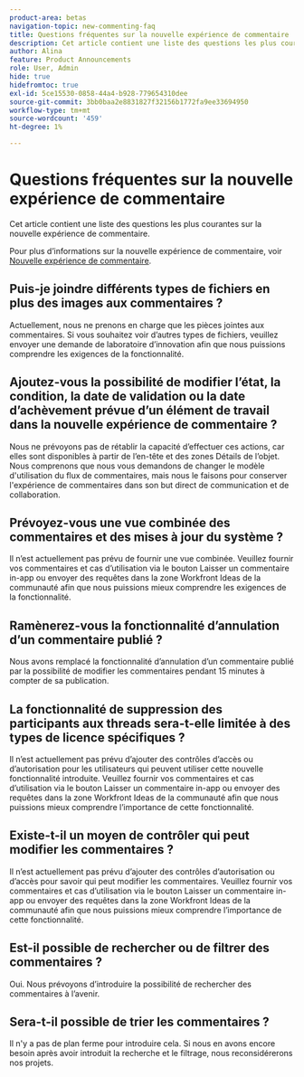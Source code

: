 ```yaml
---
product-area: betas
navigation-topic: new-commenting-faq
title: Questions fréquentes sur la nouvelle expérience de commentaire
description: Cet article contient une liste des questions les plus courantes sur la nouvelle expérience de commentaire.
author: Alina
feature: Product Announcements
role: User, Admin
hide: true
hidefromtoc: true
exl-id: 5ce15530-0858-44a4-b928-779654310dee
source-git-commit: 3bb0baa2e8831827f32156b1772fa9ee33694950
workflow-type: tm+mt
source-wordcount: '459'
ht-degree: 1%

---
```


# Questions fréquentes sur la nouvelle expérience de commentaire

Cet article contient une liste des questions les plus courantes sur la nouvelle expérience de commentaire.

Pour plus d’informations sur la nouvelle expérience de commentaire, voir [Nouvelle expérience de commentaire](../../betas/new-commenting-experience-beta/unified-commenting-experience.md).

## Puis-je joindre différents types de fichiers en plus des images aux commentaires ?

Actuellement, nous ne prenons en charge que les pièces jointes aux commentaires. Si vous souhaitez voir d’autres types de fichiers, veuillez envoyer une demande de laboratoire d’innovation afin que nous puissions comprendre les exigences de la fonctionnalité.

## Ajoutez-vous la possibilité de modifier l’état, la condition, la date de validation ou la date d’achèvement prévue d’un élément de travail dans la nouvelle expérience de commentaire ?

Nous ne prévoyons pas de rétablir la capacité d’effectuer ces actions, car elles sont disponibles à partir de l’en-tête et des zones Détails de l’objet. Nous comprenons que nous vous demandons de changer le modèle d&#39;utilisation du flux de commentaires, mais nous le faisons pour conserver l&#39;expérience de commentaires dans son but direct de communication et de collaboration.

## Prévoyez-vous une vue combinée des commentaires et des mises à jour du système ?

Il n’est actuellement pas prévu de fournir une vue combinée. Veuillez fournir vos commentaires et cas d’utilisation via le bouton Laisser un commentaire in-app ou envoyer des requêtes dans la zone Workfront Ideas de la communauté afin que nous puissions mieux comprendre les exigences de la fonctionnalité.

## Ramènerez-vous la fonctionnalité d’annulation d’un commentaire publié ?

Nous avons remplacé la fonctionnalité d’annulation d’un commentaire publié par la possibilité de modifier les commentaires pendant 15 minutes à compter de sa publication.

## La fonctionnalité de suppression des participants aux threads sera-t-elle limitée à des types de licence spécifiques ?

Il n’est actuellement pas prévu d’ajouter des contrôles d’accès ou d’autorisation pour les utilisateurs qui peuvent utiliser cette nouvelle fonctionnalité introduite. Veuillez fournir vos commentaires et cas d’utilisation via le bouton Laisser un commentaire in-app ou envoyer des requêtes dans la zone Workfront Ideas de la communauté afin que nous puissions mieux comprendre l’importance de cette fonctionnalité.

## Existe-t-il un moyen de contrôler qui peut modifier les commentaires ?

Il n’est actuellement pas prévu d’ajouter des contrôles d’autorisation ou d’accès pour savoir qui peut modifier les commentaires. Veuillez fournir vos commentaires et cas d’utilisation via le bouton Laisser un commentaire in-app ou envoyer des requêtes dans la zone Workfront Ideas de la communauté afin que nous puissions mieux comprendre l’importance de cette fonctionnalité.

## Est-il possible de rechercher ou de filtrer des commentaires ?

Oui. Nous prévoyons d’introduire la possibilité de rechercher des commentaires à l’avenir.

## Sera-t-il possible de trier les commentaires ?

Il n&#39;y a pas de plan ferme pour introduire cela. Si nous en avons encore besoin après avoir introduit la recherche et le filtrage, nous reconsidérerons nos projets.
